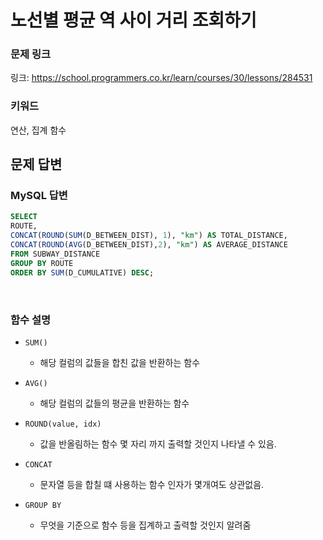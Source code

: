 # 노선별 평균 역 사이 거리 조회하기

### 문제 링크

링크: https://school.programmers.co.kr/learn/courses/30/lessons/284531

### 키워드

연산, 집계 함수

## 문제 답변

### MySQL 답변

```sql
SELECT 
ROUTE, 
CONCAT(ROUND(SUM(D_BETWEEN_DIST), 1), "km") AS TOTAL_DISTANCE,
CONCAT(ROUND(AVG(D_BETWEEN_DIST),2), "km") AS AVERAGE_DISTANCE 
FROM SUBWAY_DISTANCE 
GROUP BY ROUTE 
ORDER BY SUM(D_CUMULATIVE) DESC;
```

<br>

### 함수 설명

- `SUM()`
  
  - 해당 컬럼의 값들을 합친 값을 반환하는 함수

- `AVG()`
  
  - 해당 컬럼의 값들의 평균을 반환하는 함수

- `ROUND(value, idx)`
  
  - 값을 반올림하는 함수 몇 자리 까지 출력할 것인지 나타낼 수 있음.

- `CONCAT`
  
  - 문자열 등을 합칠 떄 사용하는 함수 인자가 몇개여도 상관없음.

- `GROUP BY`
  
  - 무엇을 기준으로 함수 등을 집계하고 출력할 것인지 알려줌

